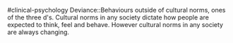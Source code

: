 #clinical-psychology 
Deviance::Behaviours outside of cultural norms, ones of the three d's. Cultural norms in any society dictate how people are expected to think, feel and behave. However cultural norms in any society are always changing.